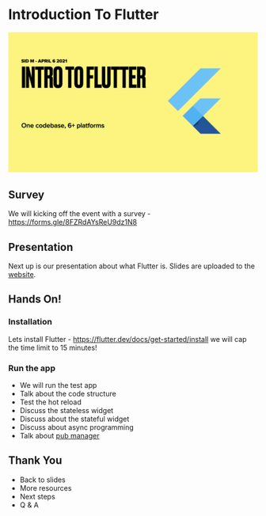 # Introduction To Flutter
![alt Intro Image](Flutter%20Vancouver%20April%202021%20-%201.001.png)

## Survey

We will kicking off the event with a survey - https://forms.gle/8FZRdAYsReU9dz1N8

## Presentation

Next up is our presentation about what Flutter is. Slides are uploaded to the [website](https://awesome-hoover-a04460.netlify.app).

## Hands On!

### Installation

Lets install Flutter - https://flutter.dev/docs/get-started/install
we will cap the time limit to 15 minutes!

### Run the app

- We will run the test app
- Talk about the code structure
- Test the hot reload
- Discuss the stateless widget
- Discuss about the stateful widget
- Discuss about async programming
- Talk about [pub manager](https://pub.dev/)

## Thank You

- Back to slides
- More resources
- Next steps
- Q & A
